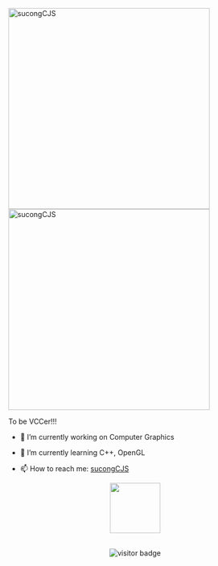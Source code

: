 <img align="left" width="400" src="https://github-readme-stats.vercel.app/api/top-langs/?username=sucongCJS&layout=compact&hide=html,asp,jupyter notebook" alt="sucongCJS" /> <img align="center" width="400" src="https://github-readme-stats.vercel.app/api?username=sucongCJS&show_icons=true" alt="sucongCJS" />

To be VCCer!!!

- 🔭 I’m currently working on Computer Graphics

- 🌱 I’m currently learning C++, OpenGL

- 📫 How to reach me: [sucongCJS](http://www.sucong.top/)

<p align="center">
    <img src="https://raw.githubusercontent.com/coderjojo/coderjojo/master/img/github.gif" width=100>
    <br><br>
    <samp>
    </samp>
  </p>

<p  align="center">
<!--<img src="https://visitor-badge.glitch.me/badge?page_id=sucongCJS.sucongCJS" alt="visitor badge"/>-->
<img src="https://visitor-badge.laobi.icu/badge?page_id=sucongCJS.sucongCJS" alt="visitor badge"/>       
</p>